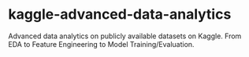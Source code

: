 # kaggle-advanced-data-analytics
Advanced data analytics on publicly available datasets on Kaggle. From EDA to Feature Engineering to Model Training/Evaluation.

